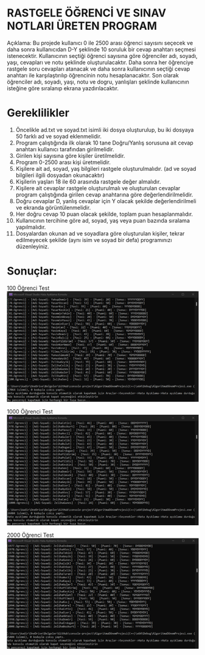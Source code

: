 # RASTGELE ÖĞRENCİ VE SINAV  NOTLARI ÜRETEN PROGRAM

Açıklama: Bu projede kullanıcı 0 ile 2500 arası öğrenci sayısını seçecek ve daha sonra kullanıcıdan D-Y şeklinde 10 soruluk bir cevap anahtarı seçmesi istenecektir. Kullanıcının seçtiği öğrenci sayısına göre öğrenciler adı, soyadı, yaşı, cevapları ve notu şeklinde oluşturulacaktır. Daha sonra her öğrenciye rastgele soru cevapları atanacak ve daha sonra kullanıcının seçtiği cevap anahtarı ile karşılaştırılıp öğrencinin notu hesaplanacaktır. Son olarak öğrenciler adı, soyadı, yaşı, notu ve dogru, yanlışları şeklinde kullanıcının isteğine göre sıralanıp ekrana yazdırılacaktır.  

# Gereklilikler 

1. Öncelikle ad.txt ve soyad.txt isimli iki dosya oluşturulup, bu iki dosyaya 50 farklı ad ve soyad eklenmelidir.
2. Program çalıştığında ilk olarak 10 tane Doğru/Yanlış sorusuna ait cevap anahtarı kullanıcı tarafından 
girilmelidir.
3. Girilen kişi sayısına göre kişiler üretilmelidir.
4. Program 0-2500 arası kişi üretmelidir.
5. Kişilere ait ad, soyad, yaş bilgileri rastgele oluşturulmalıdır. (ad ve soyad bilgileri ilgili dosyadan okunacaktır)
6. Kişilerin yaşları 18 ile 60 arasında rastgele değer almalıdır.
7. Kişilere ait cevaplar rastgele oluşturulmalı ve oluşturulan cevaplar program çalıştığında girilen cevap 
anahtarına göre değerlendirilmelidir.
8. Doğru cevaplar D, yanlış cevaplar için Y olacak şekilde değerlendirilmeli ve ekranda görüntülenmelidir.
9. Her doğru cevap 10 puan olacak şekilde, toplam puan hesaplanmalıdır.
10. Kullanıcının tercihine göre ad, soyad, yaş veya puan bazında sıralama yapılmalıdır.
11. Dosyalardan okunan ad ve soyadlara göre oluşturulan kişiler, tekrar edilmeyecek şekilde 
(aynı isim ve soyad bir defa) programınızı düzenleyiniz.

# Sonuçlar:


100 Öğrenci Test
![image](https://github.com/kadircangeyik/console-project/blob/main/100_ogrenci_ekran.png)


1000 Öğrenci Test
![image](https://github.com/kadircangeyik/console-project/blob/main/1000_ogrenci_ekran.png)


2000 Öğrenci Test
![image](https://github.com/kadircangeyik/console-project/blob/main/2000_ogrenci_ekran.png)
